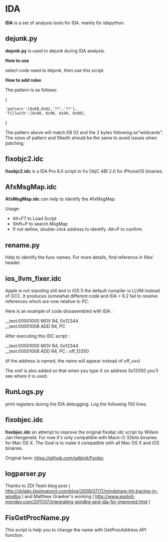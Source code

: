 # IDA #

**IDA** is a set of analysis tools for IDA. mainly for idapython.

## dejunk.py ##

**dejunk.py** is used to dejunk during IDA analysis.

**How to use**

select code need to dejunk, then use this script.

**How to add rules**

The pattern is as follows:


{

    'pattern':[0xEB,0x02,'??','??'],
    'fillwith':[0x90, 0x90, 0x90, 0x90],

}

The pattern above will match EB 02 and the 2 bytes following as"wildcards". The sizes of pattern and fillwith should be the same to avoid issues when patching.

## fixobjc2.idc ##

**fixobjc2.idc** is a IDA Pro 6.0 script to fix ObjC ABI 2.0 for iPhoneOS binaries.

## AfxMsgMap.idc ##

**AfxMsgMap.idc** can help to identify the AfxMsgMap.

Usage:

-  Alt+F7 to Load Script  
-  Shift+P to search MsgMap
-  If not define, double-click address to identify. Alt+P to confirm.

## rename.py ##

Help to identify the func names. For more details, find reference in files' header.

## ios\_llvm\_fixer.idc ##

Apple is not standing still and in iOS 5 the default compiler is LLVM instead of GCC. It produces somewhat different code and IDA < 6.2 fail to resolve references which are now relative to PC.

Here is an example of code dissasembled with IDA :

__text:00001000 MOV R4, 0x12344    
__text:00001008 ADD R4, PC    

After executing this IDC script :

__text:00001000 MOV R4, 0x12344    
__text:00001008 ADD R4, PC ; off_13350    

(if the address is named, the name will appear instead of off_xxx)

The xref is also added so that when you type X on address 0x13350 you'll see where it is used.

## RunLogs.py ##

print registers during the IDA debugging. Log the following 100 lines.

## fixobjec.idc ##

**fixobjec.idc** an attempt to improve the original fixobjc.idc script by Willem Jan Hengeveld. For now it's only compatible with Mach-O 32bits binaries for Mac OS X. The Goal is to make it compatible with all Mac OS X and iOS binaries.

Original here: https://github.com/gdbinit/fixobjc

## logparser.py ##

Thanks to ZDI Team blog post ( http://dvlabs.tippingpoint.com/blog/2008/07/17/mindshare-hit-tracing-in-windbg ) and Matthew Graeber's working ( http://www.exploit-monday.com/2011/07/integrating-windbg-and-ida-for-improved.html )

## FixGetProcName.py ##

This script is help you to change the name with GetProcAddress API function.